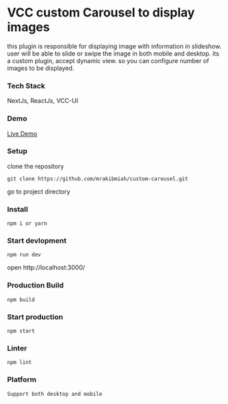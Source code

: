 # VCC custom Carousel to display images
this plugin is responsible for displaying image with information in slideshow. user will be able to slide or swipe the image in both mobile and desktop. its a custom plugin, accept dynamic view. so you can configure number of images to be displayed.

### Tech Stack
NextJs, ReactJs, VCC-UI

### Demo
[Live Demo](https://custom-carousel-one.vercel.app/)

### Setup
clone the repository
```
git clone https://github.com/mrakibmiah/custom-carousel.git
```
go to project directory

### Install
```
npm i or yarn
```
### Start devlopment
```
npm run dev
```

open http://localhost:3000/

### Production Build
```
npm build
```

### Start production
```
npm start
```
### Linter

```
npm lint
```

### Platform
`Support both desktop and mobile`
